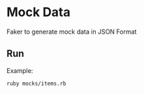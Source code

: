 # Mock Data

Faker to generate mock data in JSON Format

## Run

Example:
```
ruby mocks/items.rb
```
